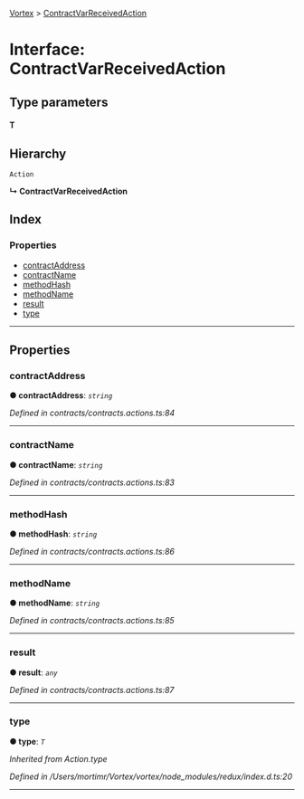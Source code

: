 [Vortex](../README.md) > [ContractVarReceivedAction](../interfaces/contractvarreceivedaction.md)

# Interface: ContractVarReceivedAction

## Type parameters
#### T 
## Hierarchy

 `Action`

**↳ ContractVarReceivedAction**

## Index

### Properties

* [contractAddress](contractvarreceivedaction.md#contractaddress)
* [contractName](contractvarreceivedaction.md#contractname)
* [methodHash](contractvarreceivedaction.md#methodhash)
* [methodName](contractvarreceivedaction.md#methodname)
* [result](contractvarreceivedaction.md#result)
* [type](contractvarreceivedaction.md#type)

---

## Properties

<a id="contractaddress"></a>

###  contractAddress

**● contractAddress**: *`string`*

*Defined in contracts/contracts.actions.ts:84*

___
<a id="contractname"></a>

###  contractName

**● contractName**: *`string`*

*Defined in contracts/contracts.actions.ts:83*

___
<a id="methodhash"></a>

###  methodHash

**● methodHash**: *`string`*

*Defined in contracts/contracts.actions.ts:86*

___
<a id="methodname"></a>

###  methodName

**● methodName**: *`string`*

*Defined in contracts/contracts.actions.ts:85*

___
<a id="result"></a>

###  result

**● result**: *`any`*

*Defined in contracts/contracts.actions.ts:87*

___
<a id="type"></a>

###  type

**● type**: *`T`*

*Inherited from Action.type*

*Defined in /Users/mortimr/Vortex/vortex/node_modules/redux/index.d.ts:20*

___

